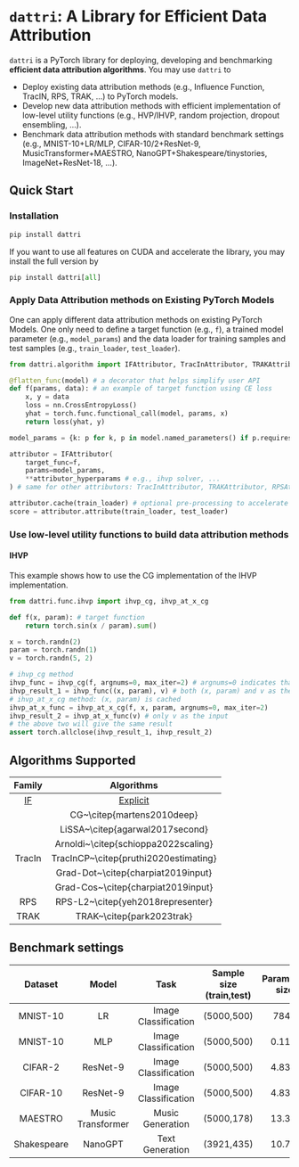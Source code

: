 # `dattri`: A Library for Efficient Data Attribution

`dattri` is a PyTorch library for deploying, developing and benchmarking **efficient data attribution algorithms**. You may use `dattri` to

- Deploy existing data attribution methods (e.g., Influence Function, TracIN, RPS, TRAK, ...) to PyTorch models.
- Develop new data attribution methods with efficient implementation of low-level utility functions (e.g., HVP/IHVP, random projection, dropout ensembling, ...).
- Benchmark data attribution methods with standard benchmark settings (e.g., MNIST-10+LR/MLP, CIFAR-10/2+ResNet-9, MusicTransformer+MAESTRO, NanoGPT+Shakespeare/tinystories, ImageNet+ResNet-18, ...).

## Quick Start

### Installation

```python
pip install dattri
```

If you want to use all features on CUDA and accelerate the library, you may install the full version by

```python
pip install dattri[all]
```

### Apply Data Attribution methods on Existing PyTorch Models

One can apply different data attribution methods on existing PyTorch Models. One only need to define a target function (e.g., `f`), a trained model parameter (e.g., `model_params`) and the data loader for training samples and test samples (e.g., `train_loader`, `test_loader`).

```python
from dattri.algorithm import IFAttributor, TracInAttributor, TRAKAttributor, RPSAttributor

@flatten_func(model) # a decorator that helps simplify user API
def f(params, data): # an example of target function using CE loss
    x, y = data
    loss = nn.CrossEntropyLoss()
    yhat = torch.func.functional_call(model, params, x)
    return loss(yhat, y)

model_params = {k: p for k, p in model.named_parameters() if p.requires_grad}

attributor = IFAttributor(
    target_func=f,
    params=model_params,
    **attributor_hyperparams # e.g., ihvp solver, ...
) # same for other attributors: TracInAttributor, TRAKAttributor, RPSAttributor

attributor.cache(train_loader) # optional pre-processing to accelerate the attribution
score = attributor.attribute(train_loader, test_loader)
```

### Use low-level utility functions to build data attribution methods

#### IHVP
This example shows how to use the CG implementation of the IHVP implementation.

```python
from dattri.func.ihvp import ihvp_cg, ihvp_at_x_cg

def f(x, param): # target function
    return torch.sin(x / param).sum()

x = torch.randn(2)
param = torch.randn(1)
v = torch.randn(5, 2)

# ihvp_cg method
ihvp_func = ihvp_cg(f, argnums=0, max_iter=2) # argnums=0 indicates that the param of (x, param) to be passed to ihvp_func is the model parameter
ihvp_result_1 = ihvp_func((x, param), v) # both (x, param) and v as the inputs
# ihvp_at_x_cg method: (x, param) is cached
ihvp_at_x_func = ihvp_at_x_cg(f, x, param, argnums=0, max_iter=2)
ihvp_result_2 = ihvp_at_x_func(v) # only v as the input
# the above two will give the same result
assert torch.allclose(ihvp_result_1, ihvp_result_2)
```

## Algorithms Supported
| Family |               Algorithms              |
|:------:|:-------------------------------------:|
|   [IF](https://arxiv.org/abs/1703.04730)   | [Explicit](https://arxiv.org/abs/1703.04730) |
|        |       CG~\citep{martens2010deep}      |
|        |    LiSSA~\citep{agarwal2017second}    |
|        |  Arnoldi~\citep{schioppa2022scaling}  |
| TracIn | TracInCP~\citep{pruthi2020estimating} |
|        |   Grad-Dot~\citep{charpiat2019input}  |
|        |   Grad-Cos~\citep{charpiat2019input}  |
|   RPS  |   RPS-L2~\citep{yeh2018representer}   |
|  TRAK  |       TRAK~\citep{park2023trak}       |

## Benchmark settings
|   Dataset   |       Model       |         Task         | Sample size (train,test) | Parameter size |   Metrics   |          Data Source         |
|:-----------:|:-----------------:|:--------------------:|:------------------------:|:--------------:|:-----------:|:----------------------------:|
|   MNIST-10  |         LR        | Image Classification |        (5000,500)        |      7840      | LOO/LDS/AUC |      \citepdeng2012mnist     |
|   MNIST-10  |        MLP        | Image Classification |        (5000,500)        |      0.11M     | LOO/LDS/AUC |      \citepdeng2012mnist     |
|   CIFAR-2   |      ResNet-9     | Image Classification |        (5000,500)        |      4.83M     |     LDS     | \citepkrizhevsky2009learning |
|   CIFAR-10  |      ResNet-9     | Image Classification |        (5000,500)        |      4.83M     |     AUC     | \citepkrizhevsky2009learning |
|   MAESTRO   | Music Transformer |   Music Generation   |        (5000,178)        |      13.3M     |     LDS     |  \citephawthorne2018enabling |
| Shakespeare |      NanoGPT      |    Text Generation   |        (3921,435)        |      10.7M     |     LDS     |     \citepShakespeare2015    |

<!-- ## Highlighted Features
- **Minimal code invasion**: allowing the data attribution methods to be integrated into most common PyTorch-based machine learning pipelines with only a few lines of code changed.
- **Low-level utility functions**: such as Hessian-vector product, inverse-Hessian-vector product or random projection.
- **Comprehensive list of evaluation metrics**: We aim to provide a benchmark suite with diverse benchmark settings, including generative AI settings. In addition to the code for the evaluation metrics and benchmark experiments, we also provide the trained model checkpoints for each benchmark setting. -->
